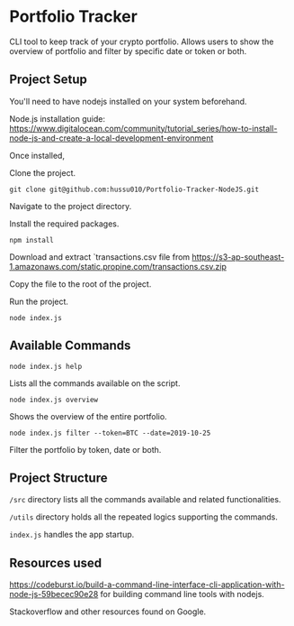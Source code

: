 # Portfolio Tracker

CLI tool to keep track of your crypto portfolio. Allows users to show the overview of portfolio and filter by specific date or token or both.

## Project Setup

You'll need to have nodejs installed on your system beforehand.

Node.js installation guide: https://www.digitalocean.com/community/tutorial_series/how-to-install-node-js-and-create-a-local-development-environment

Once installed,

Clone the project.

```shell
git clone git@github.com:hussu010/Portfolio-Tracker-NodeJS.git
```

Navigate to the project directory.

Install the required packages.

```shell
npm install
```

Download and extract `transactions.csv file from https://s3-ap-southeast-1.amazonaws.com/static.propine.com/transactions.csv.zip

Copy the file to the root of the project.

Run the project.

```shell
node index.js
```

## Available Commands

`node index.js help`

Lists all the commands available on the script.

`node index.js overview`

Shows the overview of the entire portfolio.

`node index.js filter --token=BTC --date=2019-10-25`

Filter the portfolio by token, date or both.

## Project Structure

`/src` directory lists all the commands available and related functionalities.

`/utils` directory holds all the repeated logics supporting the commands.

`index.js` handles the app startup.

## Resources used

https://codeburst.io/build-a-command-line-interface-cli-application-with-node-js-59becec90e28 for building command line tools with nodejs.

Stackoverflow and other resources found on Google.
